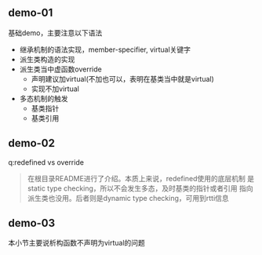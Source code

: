 ## demo-01

基础demo，主要注意以下语法
- 继承机制的语法实现，member-specifier, virtual关键字
- 派生类构造的实现
- 派生类当中虚函数override
  - 声明建议加virtual(不加也可以，表明在基类当中就是virtual)
  - 实现不加virtual
- 多态机制的触发
  - 基类指针
  - 基类引用

## demo-02

q:redefined vs override
>在根目录README进行了介绍。本质上来说，redefined使用的底层机制
是static type checking，所以不会发生多态，及时基类的指针或者引用
指向派生类也没用。后者则是dynamic type checking，可用到rtti信息

## demo-03

本小节主要说析构函数不声明为virtual的问题
